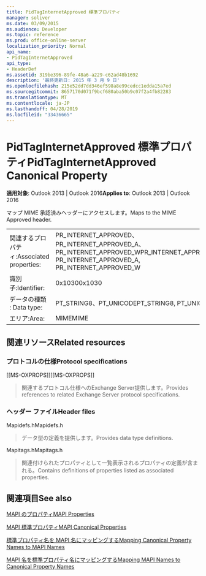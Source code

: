 ```yaml
---
title: PidTagInternetApproved 標準プロパティ
manager: soliver
ms.date: 03/09/2015
ms.audience: Developer
ms.topic: reference
ms.prod: office-online-server
localization_priority: Normal
api_name:
- PidTagInternetApproved
api_type:
- HeaderDef
ms.assetid: 319be396-89fe-48a6-a229-c62ad48b1692
description: '最終更新日: 2015 年 3 月 9 日'
ms.openlocfilehash: 215e52dd7dd346ef598a8e99cedcc1edda15a7ed
ms.sourcegitcommit: 8657170d071f9bcf680aba50b9c07f2a4fb82283
ms.translationtype: MT
ms.contentlocale: ja-JP
ms.lasthandoff: 04/28/2019
ms.locfileid: "33436665"
---
```

# <a name="pidtaginternetapproved-canonical-property"></a><span data-ttu-id="19f3f-103">PidTagInternetApproved 標準プロパティ</span><span class="sxs-lookup"><span data-stu-id="19f3f-103">PidTagInternetApproved Canonical Property</span></span>

  
  
<span data-ttu-id="19f3f-104">**適用対象**: Outlook 2013 | Outlook 2016</span><span class="sxs-lookup"><span data-stu-id="19f3f-104">**Applies to**: Outlook 2013 | Outlook 2016</span></span> 
  
<span data-ttu-id="19f3f-105">マップ MIME 承認済みヘッダーにアクセスします。</span><span class="sxs-lookup"><span data-stu-id="19f3f-105">Maps to the MIME Approved header.</span></span>
  
|||
|:-----|:-----|
|<span data-ttu-id="19f3f-106">関連するプロパティ:</span><span class="sxs-lookup"><span data-stu-id="19f3f-106">Associated properties:</span></span>  <br/> |<span data-ttu-id="19f3f-107">PR_INTERNET_APPROVED、PR_INTERNET_APPROVED_A、PR_INTERNET_APPROVED_W</span><span class="sxs-lookup"><span data-stu-id="19f3f-107">PR_INTERNET_APPROVED, PR_INTERNET_APPROVED_A, PR_INTERNET_APPROVED_W</span></span>  <br/> |
|<span data-ttu-id="19f3f-108">識別子:</span><span class="sxs-lookup"><span data-stu-id="19f3f-108">Identifier:</span></span>  <br/> |<span data-ttu-id="19f3f-109">0x1030</span><span class="sxs-lookup"><span data-stu-id="19f3f-109">0x1030</span></span>  <br/> |
|<span data-ttu-id="19f3f-110">データの種類 : </span><span class="sxs-lookup"><span data-stu-id="19f3f-110">Data type:</span></span>  <br/> |<span data-ttu-id="19f3f-111">PT_STRING8、PT_UNICODE</span><span class="sxs-lookup"><span data-stu-id="19f3f-111">PT_STRING8, PT_UNICODE</span></span>  <br/> |
|<span data-ttu-id="19f3f-112">エリア:</span><span class="sxs-lookup"><span data-stu-id="19f3f-112">Area:</span></span>  <br/> |<span data-ttu-id="19f3f-113">MIME</span><span class="sxs-lookup"><span data-stu-id="19f3f-113">MIME</span></span>  <br/> |
   
## <a name="related-resources"></a><span data-ttu-id="19f3f-114">関連リソース</span><span class="sxs-lookup"><span data-stu-id="19f3f-114">Related resources</span></span>

### <a name="protocol-specifications"></a><span data-ttu-id="19f3f-115">プロトコルの仕様</span><span class="sxs-lookup"><span data-stu-id="19f3f-115">Protocol specifications</span></span>

<span data-ttu-id="19f3f-116">[[MS-OXPROPS]]</span><span class="sxs-lookup"><span data-stu-id="19f3f-116">[[MS-OXPROPS]]</span></span> 
  
> <span data-ttu-id="19f3f-117">関連するプロトコル仕様へのExchange Server提供します。</span><span class="sxs-lookup"><span data-stu-id="19f3f-117">Provides references to related Exchange Server protocol specifications.</span></span>
    
### <a name="header-files"></a><span data-ttu-id="19f3f-118">ヘッダー ファイル</span><span class="sxs-lookup"><span data-stu-id="19f3f-118">Header files</span></span>

<span data-ttu-id="19f3f-119">Mapidefs.h</span><span class="sxs-lookup"><span data-stu-id="19f3f-119">Mapidefs.h</span></span>
  
> <span data-ttu-id="19f3f-120">データ型の定義を提供します。</span><span class="sxs-lookup"><span data-stu-id="19f3f-120">Provides data type definitions.</span></span>
    
<span data-ttu-id="19f3f-121">Mapitags.h</span><span class="sxs-lookup"><span data-stu-id="19f3f-121">Mapitags.h</span></span>
  
> <span data-ttu-id="19f3f-122">関連付けられたプロパティとして一覧表示されるプロパティの定義が含まれる。</span><span class="sxs-lookup"><span data-stu-id="19f3f-122">Contains definitions of properties listed as associated properties.</span></span>
    
## <a name="see-also"></a><span data-ttu-id="19f3f-123">関連項目</span><span class="sxs-lookup"><span data-stu-id="19f3f-123">See also</span></span>



[<span data-ttu-id="19f3f-124">MAPI のプロパティ</span><span class="sxs-lookup"><span data-stu-id="19f3f-124">MAPI Properties</span></span>](mapi-properties.md)
  
[<span data-ttu-id="19f3f-125">MAPI 標準プロパティ</span><span class="sxs-lookup"><span data-stu-id="19f3f-125">MAPI Canonical Properties</span></span>](mapi-canonical-properties.md)
  
[<span data-ttu-id="19f3f-126">標準プロパティ名を MAPI 名にマッピングする</span><span class="sxs-lookup"><span data-stu-id="19f3f-126">Mapping Canonical Property Names to MAPI Names</span></span>](mapping-canonical-property-names-to-mapi-names.md)
  
[<span data-ttu-id="19f3f-127">MAPI 名を標準プロパティ名にマッピングする</span><span class="sxs-lookup"><span data-stu-id="19f3f-127">Mapping MAPI Names to Canonical Property Names</span></span>](mapping-mapi-names-to-canonical-property-names.md)

